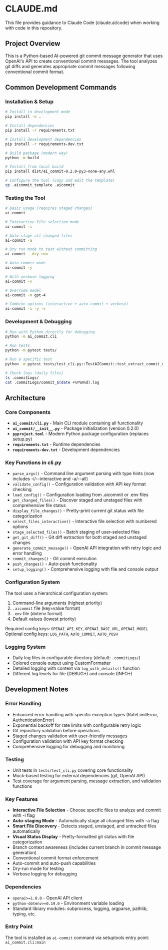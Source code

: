 # CLAUDE.md

This file provides guidance to Claude Code (claude.ai/code) when working with code in this repository.

## Project Overview

This is a Python-based AI-powered git commit message generator that uses OpenAI's API to create conventional commit messages. The tool analyzes git diffs and generates appropriate commit messages following conventional commit format.

## Common Development Commands

### Installation & Setup
```bash
# Install in development mode
pip install -e .

# Install dependencies
pip install -r requirements.txt

# Install development dependencies
pip install -r requirements-dev.txt

# Build package (modern way)
python -m build

# Install from local build
pip install dist/ai_commit-0.2.0-py3-none-any.whl

# Configure the tool (copy and edit the template)
cp .aicommit_template .aicommit
```

### Testing the Tool
```bash
# Basic usage (requires staged changes)
ai-commit

# Interactive file selection mode
ai-commit -i

# Auto-stage all changed files
ai-commit -a

# Dry run mode to test without committing
ai-commit --dry-run

# Auto-commit mode
ai-commit -y

# With verbose logging
ai-commit -v

# Override model
ai-commit -m gpt-4

# Combine options (interactive + auto-commit + verbose)
ai-commit -i -y -v
```

### Development & Debugging
```bash
# Run with Python directly for debugging
python -m ai_commit.cli

# Run tests
python -m pytest tests/

# Run a specific test
python -m pytest tests/test_cli.py::TestAICommit::test_extract_commit_message

# Check logs (daily files)
ls .commitLogs/
cat .commitLogs/commit_$(date +%Y%m%d).log
```

## Architecture

### Core Components

- **`ai_commit/cli.py`** - Main CLI module containing all functionality
- **`ai_commit/__init__.py`** - Package initialization (version 0.2.0)
- **`pyproject.toml`** - Modern Python package configuration (replaces setup.py)
- **`requirements.txt`** - Runtime dependencies
- **`requirements-dev.txt`** - Development dependencies

### Key Functions in cli.py

- `parse_args()` - Command line argument parsing with type hints (now includes -i/--interactive and -a/--all)
- `validate_config()` - Configuration validation with API key format checking
- `load_config()` - Configuration loading from .aicommit or .env files
- `get_changed_files()` - Discover staged and unstaged files with comprehensive file status
- `display_file_changes()` - Pretty-print current git status with file categorization
- `select_files_interactive()` - Interactive file selection with numbered options
- `stage_selected_files()` - Batch staging of user-selected files
- `get_git_diff()` - Git diff extraction for both staged and unstaged changes
- `generate_commit_message()` - OpenAI API integration with retry logic and error handling
- `commit_changes()` - Git commit execution
- `push_changes()` - Auto-push functionality
- `setup_logging()` - Comprehensive logging with file and console output

### Configuration System

The tool uses a hierarchical configuration system:
1. Command-line arguments (highest priority)
2. `.aicommit` file (key=value format)
3. `.env` file (dotenv format)
4. Default values (lowest priority)

Required config keys: `OPENAI_API_KEY`, `OPENAI_BASE_URL`, `OPENAI_MODEL`
Optional config keys: `LOG_PATH`, `AUTO_COMMIT`, `AUTO_PUSH`

### Logging System

- Daily log files in configurable directory (default: `.commitLogs/`)
- Colored console output using CustomFormatter
- Detailed logging with context via `log_with_details()` function
- Different log levels for file (DEBUG+) and console (INFO+)

## Development Notes

### Error Handling
- Enhanced error handling with specific exception types (RateLimitError, AuthenticationError)
- Exponential backoff for rate limits with configurable retry logic
- Git repository validation before operations
- Staged changes validation with user-friendly messages
- Configuration validation with API key format checking
- Comprehensive logging for debugging and monitoring

### Testing
- Unit tests in `tests/test_cli.py` covering core functionality
- Mock-based testing for external dependencies (git, OpenAI API)
- Test coverage for argument parsing, message extraction, and validation functions

### Key Features
- **Interactive File Selection** - Choose specific files to analyze and commit with -i flag
- **Auto-staging Mode** - Automatically stage all changed files with -a flag  
- **Smart File Discovery** - Detects staged, unstaged, and untracked files automatically
- **Visual Status Display** - Pretty-formatted git status with file categorization
- Branch context awareness (includes current branch in commit message generation)
- Conventional commit format enforcement
- Auto-commit and auto-push capabilities
- Dry-run mode for testing
- Verbose logging for debugging

### Dependencies
- `openai>=1.0.0` - OpenAI API client
- `python-dotenv>=0.19.0` - Environment variable loading
- Standard library modules: subprocess, logging, argparse, pathlib, typing, etc.

### Entry Point
The tool is installed as `ai-commit` command via setuptools entry point: `ai_commit.cli:main`